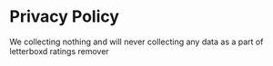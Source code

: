 # Privacy Policy
We collecting nothing and will never collecting any data as a part of letterboxd ratings remover
